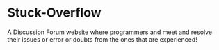 # Stuck-Overflow
A Discussion Forum website where programmers and meet and resolve their issues or error or doubts from the ones that are experienced!
